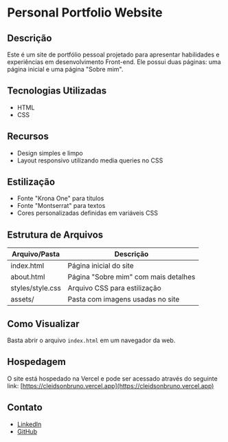 # Personal Portfolio Website

## Descrição
Este é um site de portfólio pessoal projetado para apresentar habilidades e experiências em desenvolvimento Front-end. Ele possui duas páginas: uma página inicial e uma página "Sobre mim".

## Tecnologias Utilizadas
- HTML
- CSS

## Recursos
- Design simples e limpo
- Layout responsivo utilizando media queries no CSS

## Estilização
- Fonte "Krona One" para títulos
- Fonte "Montserrat" para textos
- Cores personalizadas definidas em variáveis CSS

## Estrutura de Arquivos
| Arquivo/Pasta | Descrição |
|--------------|------------|
| index.html | Página inicial do site |
| about.html | Página "Sobre mim" com mais detalhes |
| styles/style.css | Arquivo CSS para estilização |
| assets/ | Pasta com imagens usadas no site |

## Como Visualizar
Basta abrir o arquivo `index.html` em um navegador da web.

## Hospedagem
O site está hospedado na Vercel e pode ser acessado através do seguinte link:
[https://cleidsonbruno.vercel.app](https://cleidsonbruno.vercel.app)

## Contato
- [LinkedIn](https://br.linkedin.com/in/CleidsonBruno)
- [GitHub](https://github.com/CleidsonBruno)



